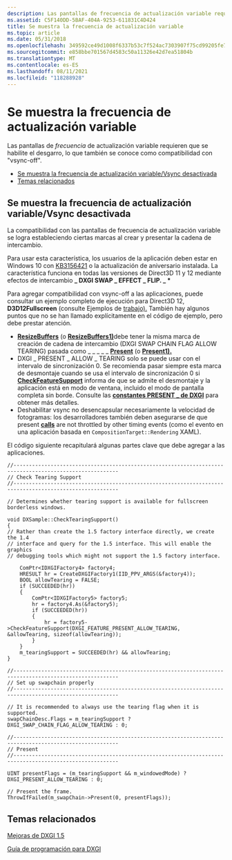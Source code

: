 ```yaml
---
description: Las pantallas de frecuencia de actualización variable requieren que se habilite el desgarro, lo que también se conoce como compatibilidad con \# &0034;vsync-off&\# 0034;.
ms.assetid: C5F140DD-5BAF-404A-9253-611831C4D424
title: Se muestra la frecuencia de actualización variable
ms.topic: article
ms.date: 05/31/2018
ms.openlocfilehash: 349592ce49d1008f6337b53c7f524ac7303907f75cd99205fe79bf55988b934b
ms.sourcegitcommit: e858bbe701567d4583c50a11326e42d7ea51804b
ms.translationtype: MT
ms.contentlocale: es-ES
ms.lasthandoff: 08/11/2021
ms.locfileid: "118288928"
---
```

# <a name="variable-refresh-rate-displays"></a>Se muestra la frecuencia de actualización variable

Las pantallas de *frecuencia* de actualización variable requieren que se habilite el desgarro, lo que también se conoce como compatibilidad con "vsync-off".

-   [Se muestra la frecuencia de actualización variable/Vsync desactivada](#variable-refresh-rate-displaysvsync-off)
-   [Temas relacionados](#related-topics)

## <a name="variable-refresh-rate-displaysvsync-off"></a>Se muestra la frecuencia de actualización variable/Vsync desactivada

La compatibilidad con las pantallas de frecuencia de actualización variable se logra estableciendo ciertas marcas al crear y presentar la cadena de intercambio.

Para usar esta característica, los usuarios de la aplicación deben estar en Windows 10 con [KB3156421](https://support.microsoft.com/kb/3156421) o la actualización de aniversario instalada. La característica funciona en todas las versiones de Direct3D 11 y 12 mediante efectos de intercambio **\_ DXGI SWAP \_ EFFECT \_ FLIP. \_ \***

Para agregar compatibilidad con vsync-off a las aplicaciones, puede consultar un ejemplo completo de ejecución para Direct3D 12, **D3D12Fullscreen** (consulte Ejemplos de [trabajo).](../direct3d12/working-samples.md) También hay algunos puntos que no se han llamado explícitamente en el código de ejemplo, pero debe prestar atención.

-   [**ResizeBuffers**](/windows/desktop/api/DXGI/nf-dxgi-idxgiswapchain-resizebuffers) (o [**ResizeBuffers1)**](/windows/desktop/api/DXGI1_4/nf-dxgi1_4-idxgiswapchain3-resizebuffers1)debe tener la misma marca de creación de cadena de intercambio (DXGI SWAP CHAIN FLAG ALLOW TEARING) pasada como \_ \_ \_ \_ \_ [**Present**](/windows/desktop/api/DXGI/nf-dxgi-idxgiswapchain-present) (o [**Present1).**](/windows/desktop/api/DXGI1_2/nf-dxgi1_2-idxgiswapchain1-present1)
-   DXGI \_ PRESENT \_ ALLOW \_ TEARING solo se puede usar con el intervalo de sincronización 0. Se recomienda pasar siempre esta marca de desmontaje cuando se usa el intervalo  de sincronización 0 si [**CheckFeatureSupport**](/windows/desktop/api/DXGI1_5/nf-dxgi1_5-idxgifactory5-checkfeaturesupport) informa de que se admite el desmontaje y la aplicación está en modo de ventana, incluido el modo de pantalla completa sin borde. Consulte las [**constantes PRESENT \_ de DXGI**](dxgi-present.md) para obtener más detalles.
-   Deshabilitar vsync no desencapsular necesariamente la velocidad de fotogramas: los desarrolladores también deben asegurarse de que present [**calls**](/windows/desktop/api/DXGI/nf-dxgi-idxgiswapchain-present) are not throttled by other timing events (como el evento en una aplicación basada en `CompositionTarget::Rendering` XAML).

El código siguiente recapitulará algunas partes clave que debe agregar a las aplicaciones.

``` syntax
//--------------------------------------------------------------------------------------------------------
// Check Tearing Support
//--------------------------------------------------------------------------------------------------------

// Determines whether tearing support is available for fullscreen borderless windows.

void DXSample::CheckTearingSupport()
{
// Rather than create the 1.5 factory interface directly, we create the 1.4
// interface and query for the 1.5 interface. This will enable the graphics
// debugging tools which might not support the 1.5 factory interface.

    ComPtr<IDXGIFactory4> factory4;
    HRESULT hr = CreateDXGIFactory1(IID_PPV_ARGS(&factory4));
    BOOL allowTearing = FALSE;
    if (SUCCEEDED(hr))
    { 
        ComPtr<IDXGIFactory5> factory5;
        hr = factory4.As(&factory5);
        if (SUCCEEDED(hr))
        {
            hr = factory5->CheckFeatureSupport(DXGI_FEATURE_PRESENT_ALLOW_TEARING, &allowTearing, sizeof(allowTearing));
        }
    }
    m_tearingSupport = SUCCEEDED(hr) && allowTearing;
}

//--------------------------------------------------------------------------------------------------------
// Set up swapchain properly
//--------------------------------------------------------------------------------------------------------

// It is recommended to always use the tearing flag when it is supported.
swapChainDesc.Flags = m_tearingSupport ? DXGI_SWAP_CHAIN_FLAG_ALLOW_TEARING : 0;

//--------------------------------------------------------------------------------------------------------
// Present
//--------------------------------------------------------------------------------------------------------

UINT presentFlags = (m_tearingSupport && m_windowedMode) ? DXGI_PRESENT_ALLOW_TEARING : 0;

// Present the frame.
ThrowIfFailed(m_swapChain->Present(0, presentFlags));
```

## <a name="related-topics"></a>Temas relacionados

<dl> <dt>

[Mejoras de DXGI 1.5](dxgi-1-5-improvements.md)
</dt> <dt>

[Guía de programación para DXGI](dx-graphics-dxgi-overviews.md)
</dt> </dl>

 

 
